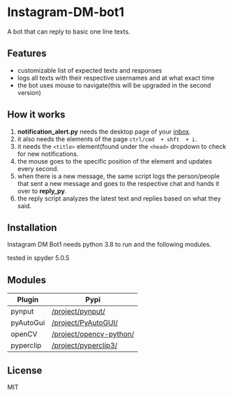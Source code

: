 # Instagram-DM-bot1
A bot that can reply to basic one line texts.

## Features

- customizable list of expected texts and responses
- logs all texts with their respective usernames and at what exact time
- the bot uses mouse to navigate(this will be upgraded in the second version)


## How it works
1. **notification_alert.py** needs the desktop page of your [inbox](https://www.instagram.com/direct/inbox/).
2. it also needs the elements of the page ```ctrl/cmd  + shft  + i```.
3. it needs the ```<title>``` element(found under the ```<head>``` dropdown to check for new notifications.
4. the mouse goes to the specific position of the element and updates every second. 
5. when there is a new message, the same script logs the person/people that sent a new message and goes to the respective chat and hands it over to **reply_py**.
6. the reply script analyzes the latest text and replies based on what they said.


## Installation

Instagram DM Bot1 needs python 3.8 to run and the following modules.

tested in spyder 5.0.5

## Modules
| Plugin | Pypi |
| ------ | ------ |
| pynput | [/project/pynput/](https://pypi.org/project/pynput/) |
| pyAutoGui | [/project/PyAutoGUI/](https://pypi.org/project/PyAutoGUI/) |
| openCV| [/project/opencv-python/](https://pypi.org/project/opencv-python/) |
| pyperclip | [/project/pyperclip3/](https://pypi.org/project/pyperclip3/) |


## License

MIT


